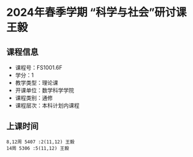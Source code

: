 # 2024年春季学期 “科学与社会”研讨课 王毅






## 课程信息

- 课程号：FS1001.6F
- 学分：1
- 教学类型：理论课
- 开课单位：数学科学学院
- 课程类别：通修
- 课程层次：本科计划内课程

## 上课时间

```
8,12周 5407 :2(11,12) 王毅
14周 5306 :5(11,12) 王毅
```

